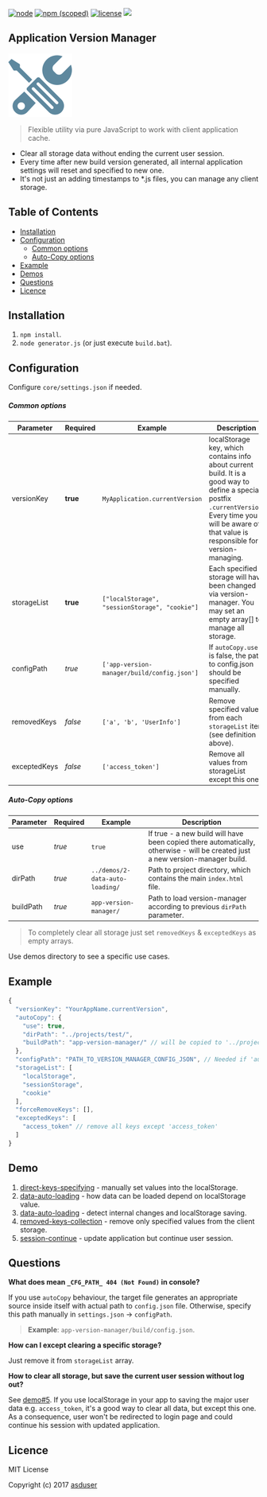 [![node](https://img.shields.io/node/v/gh-badges.svg)]()
[![npm (scoped)](https://img.shields.io/npm/v/@cycle/core.svg)]()
[![license](https://img.shields.io/github/license/mashape/apistatus.svg)]()
[![](https://img.shields.io/badge/version-1.0-green.svg)]()

## Application Version Manager

[![](logo.png)]()

> Flexible utility via pure JavaScript to work with client application cache. 

* Clear all storage data without ending the current user session.
* Every time after new build version generated, all internal application settings will reset and specified to new one.
* It's not just an adding timestamps to *.js files, you can manage any client storage.

## Table of Contents

  * [Installation](#installation)
  * [Configuration](#configuration)
    - [Common options](#common-options)
    - [Auto-Copy options](#auto-copy-options)
  * [Example](#example)
  * [Demos](#demo)
  * [Questions](#questions)
  * [Licence](#licence)

## Installation

1. `npm install`.
2. `node generator.js` (or just execute `build.bat`).

## Configuration

Configure `core/settings.json` if needed.

##### Common options

| Parameter      | Required  | Example                                              | Description                                                                                                                      |
|----------------|-----------|--------------------------------------|----------------------------------------------------------------------------------------------------------------------------------|
| versionKey     |  **true** |    `MyApplication.currentVersion`    | localStorage key, which contains info about current build. It is a good way to define a special postfix `.currentVersion`. Every time you will be aware of that value is responsible for version-managing. |
| storageList    |  **true** |    `["localStorage", "sessionStorage", "cookie"]`    | Each specified storage will have been changed via version-manager. You may set an empty array[] to manage all storage. |
| configPath    |  *true* |    `['app-version-manager/build/config.json']`    | If `autoCopy.use` is false, the path to config.json should be specified manually. |
| removedKeys    |  *false* |    `['a', 'b', 'UserInfo']`    | Remove specified values from each `storageList` item (see definition above). |
| exceptedKeys    |  *false* |    `['access_token']`    | Remove all values from storageList except this one. |

##### Auto-Copy options

| Parameter      | Required  | Example                                              | Description                                                                                                      |
|----------------|-----------|--------------------------------------|----------------------------------------------------------------------------------------------------------------------------------|
| use    |  *true* |    `true`    | If true - a new build will have been copied there automatically, otherwise - will be created just a new version-manager build. |
| dirPath    |  *true* |    `../demos/2-data-auto-loading/`    | Path to project directory, which contains the main `index.html` file. |
| buildPath    |  *true* |    `app-version-manager/`    | Path to load version-manager according to previous `dirPath` parameter. |

> To completely clear all storage just set `removedKeys` & `exceptedKeys` as empty arrays.

Use demos directory to see a specific use cases.

## Example

```javascript
{
  "versionKey": "YourAppName.currentVersion",
  "autoCopy": {
    "use": true,
    "dirPath": "../projects/test/",
    "buildPath": "app-version-manager/" // will be copied to '../projects/test/app-version-manager/'
  },
  "configPath": "PATH_TO_VERSION_MANAGER_CONFIG_JSON", // Needed if 'autoCopy' specified to false. Example: ../app/version-manager/config.json
  "storageList": [
    "localStorage",
    "sessionStorage",
    "cookie"
  ],
  "forceRemoveKeys": [],
  "exceptedKeys": [
    "access_token" // remove all keys except 'access_token'
  ]
}
```

## Demo

1. [direct-keys-specifying](https://github.com/asduser/app-version-manager/tree/master/demos/1-direct-keys-specifying) - manually set values into the localStorage.
2. [data-auto-loading](https://github.com/asduser/app-version-manager/tree/master/demos/2-data-auto-loading) - how data can be loaded depend on localStorage value.
3. [data-auto-loading](https://github.com/asduser/app-version-manager/tree/master/demos/3-modifying-existing-data) - detect internal changes and localStorage saving. 
4. [removed-keys-collection](https://github.com/asduser/app-version-manager/tree/master/demos/4-removed-keys-collection) - remove only specified values from the client storage. 
5. [session-continue](https://github.com/asduser/app-version-manager/tree/master/demos/6-session-continue) - update application but continue user session. 

## Questions

**What does mean `_CFG_PATH_ 404 (Not Found)` in console?**

If you use `autoCopy` behaviour, the target file generates an appropriate source inside itself with actual path to `config.json` file.
Otherwise, specify this path manually in `settings.json` -> `configPath`.

> **Example**: `app-version-manager/build/config.json`. 

**How can I except clearing a specific storage?**

Just remove it from `storageList` array.

**How to clear all storage, but save the current user session without log out?**

See [demo#5](https://github.com/asduser/app-version-manager/tree/master/demos/6-session-continue). If you use localStorage in your app to saving the major user data e.g. `access_token`, it's a good way to clear all data, but except this one. As a consequence, user won't be redirected to login page and could continue his session with updated application.

## Licence

MIT License

Copyright (c) 2017 [asduser](https://github.com/asduser)